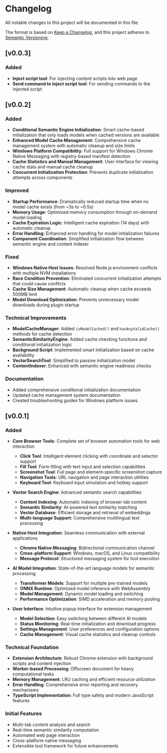 # Changelog

All notable changes to this project will be documented in this file.

The format is based on [Keep a Changelog](https://keepachangelog.com/en/1.0.0/),
and this project adheres to [Semantic Versioning](https://semver.org/spec/v2.0.0.html).

## [v0.0.3]

### Added

- **Inject script tool**: For injecting content scripts into web page
- **Send command to inject script tool**: For sending commands to the injected script

## [v0.0.2]

### Added

- **Conditional Semantic Engine Initialization**: Smart cache-based initialization that only loads models when cached versions are available
- **Enhanced Model Cache Management**: Comprehensive cache management system with automatic cleanup and size limits
- **Windows Platform Compatibility**: Full support for Windows Chrome Native Messaging with registry-based manifest detection
- **Cache Statistics and Manual Management**: User interface for viewing cache stats and manual cache cleanup
- **Concurrent Initialization Protection**: Prevents duplicate initialization attempts across components

### Improved

- **Startup Performance**: Dramatically reduced startup time when no model cache exists (from ~3s to ~0.5s)
- **Memory Usage**: Optimized memory consumption through on-demand model loading
- **Cache Expiration Logic**: Intelligent cache expiration (14 days) with automatic cleanup
- **Error Handling**: Enhanced error handling for model initialization failures
- **Component Coordination**: Simplified initialization flow between semantic engine and content indexer

### Fixed

- **Windows Native Host Issues**: Resolved Node.js environment conflicts with multiple NVM installations
- **Race Condition Prevention**: Eliminated concurrent initialization attempts that could cause conflicts
- **Cache Size Management**: Automatic cleanup when cache exceeds 500MB limit
- **Model Download Optimization**: Prevents unnecessary model downloads during plugin startup

### Technical Improvements

- **ModelCacheManager**: Added `isModelCached()` and `hasAnyValidCache()` methods for cache detection
- **SemanticSimilarityEngine**: Added cache checking functions and conditional initialization logic
- **Background Script**: Implemented smart initialization based on cache availability
- **VectorSearchTool**: Simplified to passive initialization model
- **ContentIndexer**: Enhanced with semantic engine readiness checks

### Documentation

- Added comprehensive conditional initialization documentation
- Updated cache management system documentation
- Created troubleshooting guides for Windows platform issues

## [v0.0.1]

### Added

- **Core Browser Tools**: Complete set of browser automation tools for web interaction

  - **Click Tool**: Intelligent element clicking with coordinate and selector support
  - **Fill Tool**: Form filling with text input and selection capabilities
  - **Screenshot Tool**: Full page and element-specific screenshot capture
  - **Navigation Tools**: URL navigation and page interaction utilities
  - **Keyboard Tool**: Keyboard input simulation and hotkey support

- **Vector Search Engine**: Advanced semantic search capabilities

  - **Content Indexing**: Automatic indexing of browser tab content
  - **Semantic Similarity**: AI-powered text similarity matching
  - **Vector Database**: Efficient storage and retrieval of embeddings
  - **Multi-language Support**: Comprehensive multilingual text processing

- **Native Host Integration**: Seamless communication with external applications

  - **Chrome Native Messaging**: Bidirectional communication channel
  - **Cross-platform Support**: Windows, macOS, and Linux compatibility
  - **Message Protocol**: Structured messaging system for tool execution

- **AI Model Integration**: State-of-the-art language models for semantic processing

  - **Transformer Models**: Support for multiple pre-trained models
  - **ONNX Runtime**: Optimized model inference with WebAssembly
  - **Model Management**: Dynamic model loading and switching
  - **Performance Optimization**: SIMD acceleration and memory pooling

- **User Interface**: Intuitive popup interface for extension management
  - **Model Selection**: Easy switching between different AI models
  - **Status Monitoring**: Real-time initialization and download progress
  - **Settings Management**: User preferences and configuration options
  - **Cache Management**: Visual cache statistics and cleanup controls

### Technical Foundation

- **Extension Architecture**: Robust Chrome extension with background scripts and content injection
- **Worker-based Processing**: Offscreen document for heavy computational tasks
- **Memory Management**: LRU caching and efficient resource utilization
- **Error Handling**: Comprehensive error reporting and recovery mechanisms
- **TypeScript Implementation**: Full type safety and modern JavaScript features

### Initial Features

- Multi-tab content analysis and search
- Real-time semantic similarity computation
- Automated web page interaction
- Cross-platform native messaging
- Extensible tool framework for future enhancements
